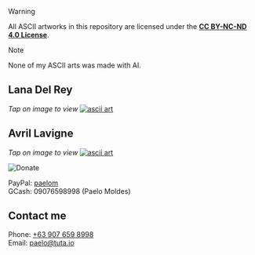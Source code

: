 > [!WARNING]
> All ASCII artworks in this repository are licensed under the **[CC BY-NC-ND 4.0 License](https://creativecommons.org/licenses/by-nc-nd/4.0/legalcode.en)**.  

> [!NOTE]
> None of my ASCII arts was made with AI.

## Lana Del Rey
*Tap on image to view*
[![ascii art](https://ldaelo.github.io/ascii-art/assets/screenshot-2.jpg)](https://ldaelo.github.io/ascii-art/Lana%20Del%20Rey-20250224121718.html)

## Avril Lavigne
*Tap on image to view*
[![ascii art](https://ldaelo.github.io/ascii-art/assets/screenshot-1.jpg)](https://ldaelo.github.io/ascii-art/Avril%20Lavigne-20250224020035.html)


  
![Donate](https://ldaelo.github.io/ascii-art/donate.gif)

PayPal: [paelom](https://www.paypal.me/paelom)  
GCash: 09076598998 (Paelo Moldes)

## Contact me
Phone: <a href="tel:+639076598998">+63 907 659 8998</a>  
Email: [paelo@tuta.io](mailto:paelo@tuta.io)
